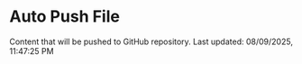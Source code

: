 # Auto Push File

Content that will be pushed to GitHub repository.
Last updated: 08/09/2025, 11:47:25 PM